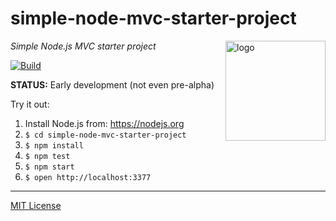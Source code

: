 # simple-node-mvc-starter-project
<img src=https://dnajs.org/graphics/dnajs-logo.png align=right width=160 alt=logo>

_Simple Node.js MVC starter project_

[![Build](https://travis-ci.com/dnajs/simple-node-mvc-starter-project.svg)](https://travis-ci.com/dnajs/simple-node-mvc-starter-project)

**STATUS:** Early development (not even pre-alpha)

Try it out:

1. Install Node.js from: https://nodejs.org
1. `$ cd simple-node-mvc-starter-project`
1. `$ npm install`
1. `$ npm test`
1. `$ npm start`
1. `$ open http://localhost:3377`

---
[MIT License](LICENSE.txt)
